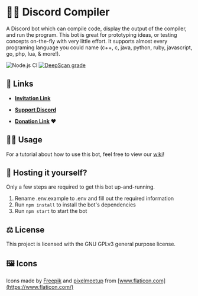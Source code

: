 # 👩‍💻 Discord Compiler
A Discord bot which can compile code, display the output of the compiler, and run the program. This bot is great for prototyping ideas, or testing concepts on-the-fly with very little effort. It supports almost every programing language you could name (c++, c, java, python, ruby, javascript, go, php, lua, & more!). 

![Node.js CI](https://github.com/Headline/discord-compiler-bot/workflows/Node.js%20CI/badge.svg) [![DeepScan grade](https://deepscan.io/api/teams/10269/projects/12988/branches/210338/badge/grade.svg)](https://deepscan.io/dashboard#view=project&tid=10269&pid=12988&bid=210338)
## 🔗 Links
 - **[Invitation Link](https://discordapp.com/oauth2/authorize?client_id=504095380166803466&scope=bot&permissions=388160)**
 
 - **[Support Discord](https://discord.gg/ExraTaJ)**
 
 - **[Donation Link](https://donatebot.io/checkout/505721414662225921) ❤️**

## 👩‍🏫 Usage
For a tutorial about how to use this bot, feel free to view our [wiki](https://github.com/Headline/discord-compiler/wiki/Introduction)!

## 🔰 Hosting it yourself?
Only a few steps are required to get this bot up-and-running.
1) Rename .env.example to .env and fill out the required information
2) Run `npm install` to install the bot's dependencies
3) Run `npm start` to start the bot

## ⚖️ License
This project is licensed with the GNU GPLv3 general purpose license.

## 🖼️ Icons
Icons made by [Freepik](https://www.flaticon.com/authors/freepik) and [pixelmeetup](https://www.flaticon.com/authors/pixelmeetup) from [www.flaticon.com](https://www.flaticon.com/)
